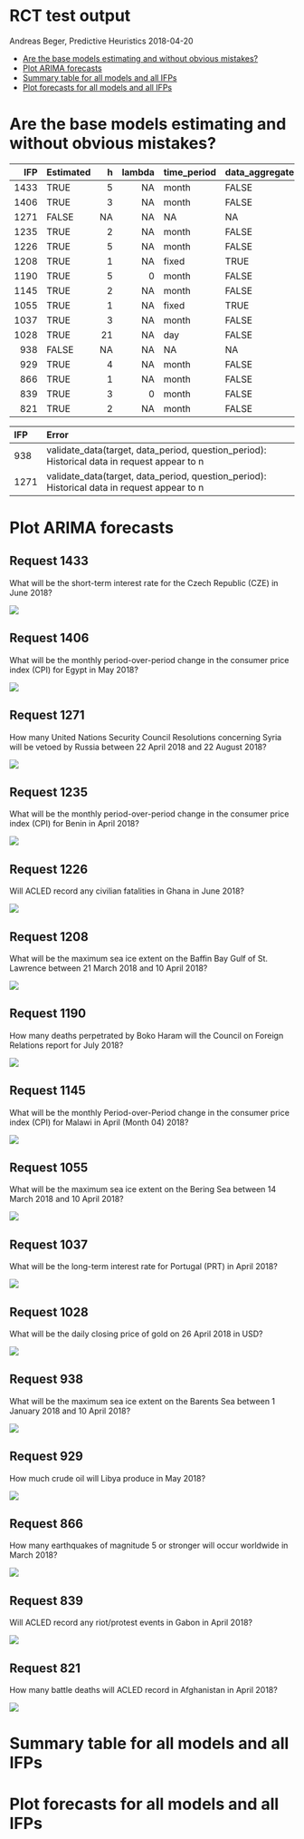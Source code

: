 RCT test output
================
Andreas Beger, Predictive Heuristics
2018-04-20

-   [Are the base models estimating and without obvious mistakes?](#are-the-base-models-estimating-and-without-obvious-mistakes)
-   [Plot ARIMA forecasts](#plot-arima-forecasts)
-   [Summary table for all models and all IFPs](#summary-table-for-all-models-and-all-ifps)
-   [Plot forecasts for all models and all IFPs](#plot-forecasts-for-all-models-and-all-ifps)

Are the base models estimating and without obvious mistakes?
============================================================

|   IFP| Estimated |    h|  lambda| time\_period | data\_aggregated | partial\_train | partial\_outcome |
|-----:|:----------|----:|-------:|:-------------|:-----------------|:---------------|:-----------------|
|  1433| TRUE      |    5|      NA| month        | FALSE            | discarded      | FALSE            |
|  1406| TRUE      |    3|      NA| month        | FALSE            | used           | FALSE            |
|  1271| FALSE     |   NA|      NA| NA           | NA               | NA             | NA               |
|  1235| TRUE      |    2|      NA| month        | FALSE            | used           | FALSE            |
|  1226| TRUE      |    5|      NA| month        | FALSE            | discarded      | FALSE            |
|  1208| TRUE      |    1|      NA| fixed        | TRUE             | no             | TRUE             |
|  1190| TRUE      |    5|       0| month        | FALSE            | discarded      | FALSE            |
|  1145| TRUE      |    2|      NA| month        | FALSE            | used           | FALSE            |
|  1055| TRUE      |    1|      NA| fixed        | TRUE             | no             | TRUE             |
|  1037| TRUE      |    3|      NA| month        | FALSE            | used           | FALSE            |
|  1028| TRUE      |   21|      NA| day          | FALSE            | no             | FALSE            |
|   938| FALSE     |   NA|      NA| NA           | NA               | NA             | NA               |
|   929| TRUE      |    4|      NA| month        | FALSE            | used           | FALSE            |
|   866| TRUE      |    1|      NA| month        | FALSE            | no             | TRUE             |
|   839| TRUE      |    3|       0| month        | FALSE            | discarded      | FALSE            |
|   821| TRUE      |    2|      NA| month        | FALSE            | used           | FALSE            |

| IFP  | Error                                                                                          |
|:-----|:-----------------------------------------------------------------------------------------------|
| 938  | validate\_data(target, data\_period, question\_period): Historical data in request appear to n |
| 1271 | validate\_data(target, data\_period, question\_period): Historical data in request appear to n |

Plot ARIMA forecasts
====================

Request 1433
------------

What will be the short-term interest rate for the Czech Republic (CZE) in June 2018?

![](test-output_files/figure-markdown_github/arima-plots-1.png)

Request 1406
------------

What will be the monthly period-over-period change in the consumer price index (CPI) for Egypt in May 2018?

![](test-output_files/figure-markdown_github/arima-plots-2.png)

Request 1271
------------

How many United Nations Security Council Resolutions concerning Syria will be vetoed by Russia between 22 April 2018 and 22 August 2018?

![](test-output_files/figure-markdown_github/arima-plots-3.png)

Request 1235
------------

What will be the monthly period-over-period change in the consumer price index (CPI) for Benin in April 2018?

![](test-output_files/figure-markdown_github/arima-plots-4.png)

Request 1226
------------

Will ACLED record any civilian fatalities in Ghana in June 2018?

![](test-output_files/figure-markdown_github/arima-plots-5.png)

Request 1208
------------

What will be the maximum sea ice extent on the Baffin Bay Gulf of St. Lawrence between 21 March 2018 and 10 April 2018?

![](test-output_files/figure-markdown_github/arima-plots-6.png)

Request 1190
------------

How many deaths perpetrated by Boko Haram will the Council on Foreign Relations report for July 2018?

![](test-output_files/figure-markdown_github/arima-plots-7.png)

Request 1145
------------

What will be the monthly Period-over-Period change in the consumer price index (CPI) for Malawi in April (Month 04) 2018?

![](test-output_files/figure-markdown_github/arima-plots-8.png)

Request 1055
------------

What will be the maximum sea ice extent on the Bering Sea between 14 March 2018 and 10 April 2018?

![](test-output_files/figure-markdown_github/arima-plots-9.png)

Request 1037
------------

What will be the long-term interest rate for Portugal (PRT) in April 2018?

![](test-output_files/figure-markdown_github/arima-plots-10.png)

Request 1028
------------

What will be the daily closing price of gold on 26 April 2018 in USD?

![](test-output_files/figure-markdown_github/arima-plots-11.png)

Request 938
-----------

What will be the maximum sea ice extent on the Barents Sea between 1 January 2018 and 10 April 2018?

![](test-output_files/figure-markdown_github/arima-plots-12.png)

Request 929
-----------

How much crude oil will Libya produce in May 2018?

![](test-output_files/figure-markdown_github/arima-plots-13.png)

Request 866
-----------

How many earthquakes of magnitude 5 or stronger will occur worldwide in March 2018?

![](test-output_files/figure-markdown_github/arima-plots-14.png)

Request 839
-----------

Will ACLED record any riot/protest events in Gabon in April 2018?

![](test-output_files/figure-markdown_github/arima-plots-15.png)

Request 821
-----------

How many battle deaths will ACLED record in Afghanistan in April 2018?

![](test-output_files/figure-markdown_github/arima-plots-16.png)

Summary table for all models and all IFPs
=========================================

Plot forecasts for all models and all IFPs
==========================================
